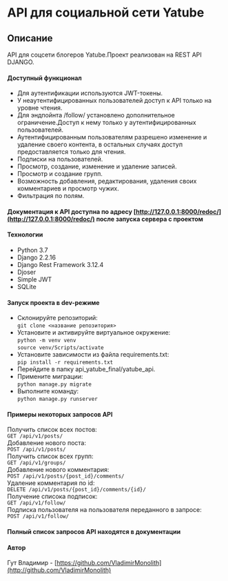 # API для социальной сети Yatube

## Описание

API для соцсети блогеров Yatube.Проект реализован на REST API DJANGO.
  
#### Доступный функционал

- Для аутентификации используются JWT-токены.
- У неаутентифицированных пользователей доступ к API только на уровне чтения.
- Для эндпойнта /follow/ установлено дополнительное ограничение.Доступ к нему только у аутентифицированных пользователей.
- Аутентифицированным пользователям разрешено изменение и удаление своего контента, в остальных   случаях доступ предоставляется только для чтения.
- Подписки на пользователей.
- Просмотр, создание, изменение и удаление записей.
- Просмотр и создание групп.
- Возможность добавления, редактирования, удаления своих комментариев и просмотр чужих.
- Фильтрация по полям.

#### Документация к API доступна по адресу [http://127.0.0.1:8000/redoc/](http://127.0.0.1:8000/redoc/) после запуска сервера с проектом

#### Технологии

- Python 3.7
- Django 2.2.16
- Django Rest Framework 3.12.4
- Djoser 
- Simple JWT
- SQLite

#### Запуск проекта в dev-режиме

- Склонируйте репозиторий:  
``` git clone <название репозитория> ```    
- Установите и активируйте виртуальное окружение:  
``` python -m venv venv ```  
``` source venv/Scripts/activate ``` 
- Установите зависимости из файла requirements.txt:   
``` pip install -r requirements.txt ```
- Перейдите в папку api_yatube_final/yatube_api.
- Примените миграции:   
``` python manage.py migrate ```
- Выполните команду:   
``` python manage.py runserver ```

#### Примеры некоторых запросов API

Получить список всех постов:  
``` GET /api/v1/posts/ ```  
Добавление нового поста:  
``` POST /api/v1/posts/ ```   
Получить список всех групп:  
``` GET /api/v1/groups/ ```  
Добавление нового комментария:  
``` POST /api/v1/posts/{post_id}/comments/ ```  
Удаление комментария по id:  
``` DELETE /api/v1/posts/{post_id}/comments/{id}/ ```  
Получение списока подписок:  
``` GET /api/v1/follow/ ```  
Подписка пользователя на пользователя переданного в запросе:  
``` POST /api/v1/follow/ ```    

#### Полный список запросов API находятся в документации

#### Автор

Гут Владимир - [https://github.com/VladimirMonolith](http://github.com/VladimirMonolith)
